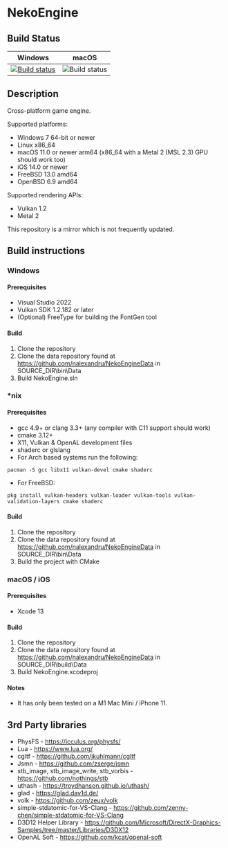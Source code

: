# NekoEngine

## Build Status

| Windows | macOS |
|---------|-------|
|[![Build status](https://ci.appveyor.com/api/projects/status/t8pace9glsyigisd/branch/master?svg=true)](https://ci.appveyor.com/project/nalexandru/nekoengine/branch/master)|![Build status](https://github.com/nalexandru/NekoEngine/actions/workflows/xcode.yml/badge.svg?branch=master&event=push)|

## Description

Cross-platform game engine.

Supported platforms:
* Windows 7 64-bit or newer
* Linux x86_64
* macOS 11.0 or newer arm64 (x86_64 with a Metal 2 (MSL 2.3) GPU should work too)
* iOS 14.0 or newer
* FreeBSD 13.0 amd64
* OpenBSD 6.9 amd64

Supported rendering APIs:
* Vulkan 1.2
* Metal 2

This repository is a mirror which is not frequently updated.

## Build instructions

### Windows

#### Prerequisites
* Visual Studio 2022
* Vulkan SDK 1.2.182 or later
* (Optional) FreeType for building the FontGen tool

#### Build
1. Clone the repository
2. Clone the data repository found at https://github.com/nalexandru/NekoEngineData in SOURCE_DIR\bin\Data
3. Build NekoEngine.sln

### *nix

#### Prerequisites
* gcc 4.9+ or clang 3.3+ (any compiler with C11 support should work)
* cmake 3.12+
* X11, Vulkan & OpenAL development files
* shaderc or glslang
* For Arch based systems run the following:
```
pacman -S gcc libx11 vulkan-devel cmake shaderc
```
* For FreeBSD:
```
pkg install vulkan-headers vulkan-loader vulkan-tools vulkan-validation-layers cmake shaderc
```

#### Build
1. Clone the repository
2. Clone the data repository found at https://github.com/nalexandru/NekoEngineData in SOURCE_DIR\bin\Data
3. Build the project with CMake

### macOS / iOS

#### Prerequisites
* Xcode 13

#### Build
1. Clone the repository
2. Clone the data repository found at https://github.com/nalexandru/NekoEngineData in SOURCE_DIR\build\Data
3. Build NekoEngine.xcodeproj

#### Notes
* It has only been tested on a M1 Mac Mini / iPhone 11.

## 3rd Party libraries

* PhysFS - https://icculus.org/physfs/
* Lua - https://www.lua.org/
* cgltf - https://github.com/jkuhlmann/cgltf
* Jsmn - https://github.com/zserge/jsmn
* stb_image, stb_image_write, stb_vorbis - https://github.com/nothings/stb
* uthash - https://troydhanson.github.io/uthash/
* glad - https://glad.dav1d.de/
* volk - https://github.com/zeux/volk
* simple-stdatomic-for-VS-Clang - https://github.com/zenny-chen/simple-stdatomic-for-VS-Clang
* D3D12 Helper Library - https://github.com/Microsoft/DirectX-Graphics-Samples/tree/master/Libraries/D3DX12
* OpenAL Soft - https://github.com/kcat/openal-soft
